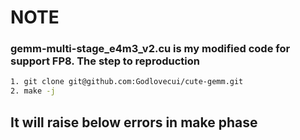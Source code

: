 # NOTE
### gemm-multi-stage_e4m3_v2.cu is my modified code for support FP8. The step to reproduction
```bash
1. git clone git@github.com:Godlovecui/cute-gemm.git
2. make -j
```
## It will raise below errors in make phase

